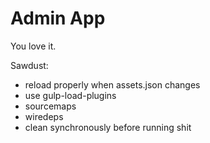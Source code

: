 Admin App
==

You love it.

Sawdust:

* reload properly when assets.json changes
* use gulp-load-plugins
* sourcemaps
* wiredeps
* clean synchronously before running shit

